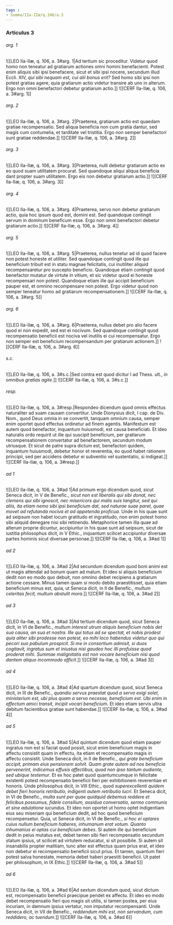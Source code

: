 ```yaml
---
tags : 
- Summa/IIa-IIæ/q.106/a.3
---
```


### Articulus 3

###### arg. 1
![[LEO IIa-IIæ, q. 106, a. 3#arg. 1|Ad tertium sic proceditur. Videtur quod homo non teneatur ad gratiarum actiones omni homini benefacienti. Potest enim aliquis sibi ipsi benefacere, sicut et sibi ipsi nocere, secundum illud Eccli. XIV, *qui sibi nequam est, cui alii bonus erit?* Sed homo sibi ipsi non potest gratias agere, quia gratiarum actio videtur transire ab uno in alterum. Ergo non omni benefactori debetur gratiarum actio.]]
![[CERF IIa-IIæ, q. 106, a. 3#arg. 1]]

###### arg. 2
![[LEO IIa-IIæ, q. 106, a. 3#arg. 2|Praeterea, gratiarum actio est quaedam gratiae recompensatio. Sed aliqua beneficia non cum gratia dantur, sed magis cum contumelia, et tarditate vel tristitia. Ergo non semper benefactori sunt gratiae reddendae.]]
![[CERF IIa-IIæ, q. 106, a. 3#arg. 2]]

###### arg. 3
![[LEO IIa-IIæ, q. 106, a. 3#arg. 3|Praeterea, nulli debetur gratiarum actio ex eo quod suam utilitatem procurat. Sed quandoque aliqui aliqua beneficia dant propter suam utilitatem. Ergo eis non debetur gratiarum actio.]]
![[CERF IIa-IIæ, q. 106, a. 3#arg. 3]]

###### arg. 4
![[LEO IIa-IIæ, q. 106, a. 3#arg. 4|Praeterea, servo non debetur gratiarum actio, quia hoc ipsum quod est, domini est. Sed quandoque contingit servum in dominum beneficum esse. Ergo non omni benefactori debetur gratiarum actio.]]
![[CERF IIa-IIæ, q. 106, a. 3#arg. 4]]

###### arg. 5
![[LEO IIa-IIæ, q. 106, a. 3#arg. 5|Praeterea, nullus tenetur ad id quod facere non potest honeste et utiliter. Sed quandoque contingit quod ille qui beneficium tribuit est in statu magnae felicitatis, cui inutiliter aliquid recompensaretur pro suscepto beneficio. Quandoque etiam contingit quod benefactor mutatur de virtute in vitium, et sic videtur quod ei honeste recompensari non potest. Quandoque etiam ille qui accipit beneficium pauper est, et omnino recompensare non potest. Ergo videtur quod non semper teneatur homo ad gratiarum recompensationem.]]
![[CERF IIa-IIæ, q. 106, a. 3#arg. 5]]

###### arg. 6
![[LEO IIa-IIæ, q. 106, a. 3#arg. 6|Praeterea, nullus debet pro alio facere quod ei non expedit, sed est ei nocivum. Sed quandoque contingit quod recompensatio beneficii est nociva vel inutilis ei cui recompensatur. Ergo non semper est beneficium recompensandum per gratiarum actionem.]]
![[CERF IIa-IIæ, q. 106, a. 3#arg. 6]]

###### s.c.
![[LEO IIa-IIæ, q. 106, a. 3#s.c.|Sed contra est quod dicitur I ad Thess. ult., *in omnibus gratias agite*.]]
![[CERF IIa-IIæ, q. 106, a. 3#s.c.]]

###### resp.
![[LEO IIa-IIæ, q. 106, a. 3#resp.|Respondeo dicendum quod omnis effectus naturaliter ad suam causam convertitur. Unde Dionysius dicit, I cap. de Div. Nom., quod Deus omnia in se convertit, tanquam omnium causa, semper enim oportet quod effectus ordinetur ad finem agentis. Manifestum est autem quod benefactor, inquantum huiusmodi, est causa beneficiati. Et ideo naturalis ordo requirit ut ille qui suscipit beneficium, per gratiarum recompensationem convertatur ad benefactorem, secundum modum utriusque. Et sicut de patre supra dictum est, benefactori quidem, inquantum huiusmodi, debetur honor et reverentia, eo quod habet rationem principii, sed per accidens debetur ei subventio vel sustentatio, si indigeat.]]
![[CERF IIa-IIæ, q. 106, a. 3#resp.]]

###### ad 1
![[LEO IIa-IIæ, q. 106, a. 3#ad 1|Ad primum ergo dicendum quod, sicut Seneca dicit, in V de Benefic., *sicut non est liberalis qui sibi donat, nec clemens qui sibi ignoscit, nec misericors qui malis suis tangitur, sed qui aliis, ita etiam nemo sibi ipsi beneficium dat, sed naturae suae paret, quae movet ad refutanda nociva et ad appetenda proficua*. Unde in his quae sunt ad seipsum non habet locum gratitudo et ingratitudo, non enim potest homo sibi aliquid denegare nisi sibi retinendo. Metaphorice tamen illa quae ad alterum proprie dicuntur, accipiuntur in his quae sunt ad seipsum, sicut de iustitia philosophus dicit, in V Ethic., inquantum scilicet accipiuntur diversae partes hominis sicut diversae personae.]]
![[CERF IIa-IIæ, q. 106, a. 3#ad 1]]

###### ad 2
![[LEO IIa-IIæ, q. 106, a. 3#ad 2|Ad secundum dicendum quod boni animi est ut magis attendat ad bonum quam ad malum. Et ideo si aliquis beneficium dedit non eo modo quo debuit, non omnino debet recipiens a gratiarum actione cessare. Minus tamen quam si modo debito praestitisset, quia etiam beneficium minus est, quia, ut Seneca dicit, in II de Benefic., *multum celeritas fecit, multum abstulit mora*.]]
![[CERF IIa-IIæ, q. 106, a. 3#ad 2]]

###### ad 3
![[LEO IIa-IIæ, q. 106, a. 3#ad 3|Ad tertium dicendum quod, sicut Seneca dicit, in VI de Benefic., *multum interest utrum aliquis beneficium nobis det sua causa, an sua et nostra. Ille qui totus ad se spectat, et nobis prodest quia aliter sibi prodesse non potest, eo mihi loco habendus videtur quo qui pecori suo pabulum prospicit. Si me in consortium admisit, si duos cogitavit, ingratus sum et iniustus nisi gaudeo hoc illi profuisse quod proderat mihi. Summae malignitatis est non vocare beneficium nisi quod dantem aliquo incommodo afficit*.]]
![[CERF IIa-IIæ, q. 106, a. 3#ad 3]]

###### ad 4
![[LEO IIa-IIæ, q. 106, a. 3#ad 4|Ad quartum dicendum quod, sicut Seneca dicit, in III de Benefic., *quandiu servus praestat quod a servo exigi solet, ministerium est, ubi plus quam a servo necesse, beneficium est. Ubi enim in affectum amici transit, incipit vocari beneficium*. Et ideo etiam servis ultra debitum facientibus gratiae sunt habendae.]]
![[CERF IIa-IIæ, q. 106, a. 3#ad 4]]

###### ad 5
![[LEO IIa-IIæ, q. 106, a. 3#ad 5|Ad quintum dicendum quod etiam pauper ingratus non est si faciat quod possit, sicut enim beneficium magis in affectu consistit quam in effectu, ita etiam et recompensatio magis in affectu consistit. Unde Seneca dicit, in II de Benefic., *qui grate beneficium accipit, primam eius pensionem solvit. Quam grate autem ad nos beneficia pervenerint, indicemus effusis affectibus, quod non ipso tantum audiente, sed ubique testemur*. Et ex hoc patet quod quantumcumque in felicitate existenti potest recompensatio beneficii fieri per exhibitionem reverentiae et honoris. Unde philosophus dicit, in VIII Ethic., quod *superexcellenti quidem debet fieri honoris retributio, indigenti autem retributio lucri*. Et Seneca dicit, in VI de Benefic., *multa sunt per quae quidquid debemus reddere et felicibus possumus, fidele consilium, assidua conversatio, sermo communis et sine adulatione iucundus*. Et ideo non oportet ut homo optet indigentiam eius seu miseriam qui beneficium dedit, ad hoc quod beneficium recompensetur. Quia, ut Seneca dicit, in VI de Benefic., *si hoc ei optares cuius nullum beneficium haberes, inhumanum erat votum. Quanto inhumanius ei optas cui beneficium debes*. Si autem ille qui beneficium dedit in peius mutatus est, debet tamen sibi fieri recompensatio secundum statum ipsius, ut scilicet ad virtutem reducatur, si sit possibile. Si autem sit insanabilis propter malitiam, tunc alter est effectus quam prius erat, et ideo non debetur ei recompensatio beneficii sicut prius. Et tamen, quantum fieri potest salva honestate, memoria debet haberi praestiti beneficii. Ut patet per philosophum, in IX Ethic.]]
![[CERF IIa-IIæ, q. 106, a. 3#ad 5]]

###### ad 6
![[LEO IIa-IIæ, q. 106, a. 3#ad 6|Ad sextum dicendum quod, sicut dictum est, recompensatio beneficii praecipue pendet ex affectu. Et ideo eo modo debet recompensatio fieri quo magis sit utilis, si tamen postea, per eius incuriam, in damnum ipsius vertatur, non imputatur recompensanti. Unde Seneca dicit, in VII de Benefic., *reddendum mihi est, non servandum, cum reddidero, ac tuendum*.]]
![[CERF IIa-IIæ, q. 106, a. 3#ad 6]]


